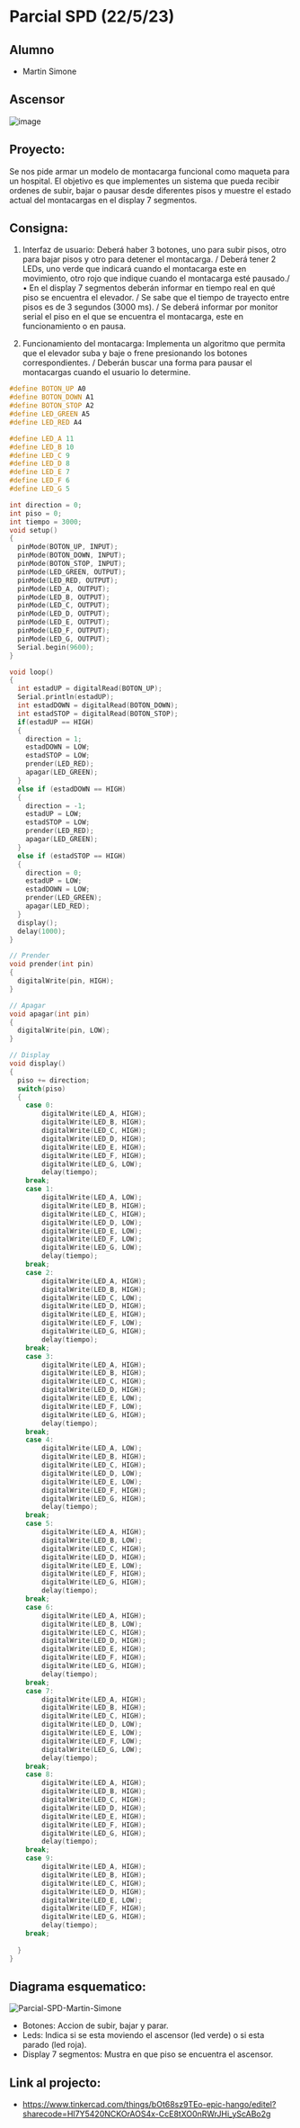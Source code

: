 # Parcial SPD (22/5/23)
## Alumno
- Martin Simone
## Ascensor
![image](https://github.com/Martiin542/parcial-01-SPD/assets/116306654/9e037fa6-06fc-4e63-8329-b4755b935d08)


## Proyecto: 
Se nos pide armar un modelo de montacarga funcional como maqueta para un hospital. El
objetivo es que implementes un sistema que pueda recibir ordenes de subir, bajar o pausar
desde diferentes pisos y muestre el estado actual del montacargas en el display 7
segmentos.

## Consigna:
1) Interfaz de usuario:
 Deberá haber 3 botones, uno para subir pisos, otro para bajar pisos y otro para detener el montacarga.
/ Deberá tener 2 LEDs, uno verde que indicará cuando el montacarga este en movimiento, otro rojo que indique cuando el montacarga esté pausado./• En el display 7 segmentos deberán informar en tiempo real en qué piso se encuentra el elevador.
/ Se sabe que el tiempo de trayecto entre pisos es de 3 segundos (3000 ms). 
/ Se deberá informar por monitor serial el piso en el que se encuentra el montacarga, este en funcionamiento o en pausa.

2) Funcionamiento del montacarga:
 Implementa un algoritmo que permita que el elevador suba y baje o frene presionando los botones correspondientes.
/ Deberán buscar una forma para pausar el montacargas cuando el usuario lo determine.

~~~ C++
#define BOTON_UP A0
#define BOTON_DOWN A1
#define BOTON_STOP A2
#define LED_GREEN A5
#define LED_RED A4

#define LED_A 11
#define LED_B 10
#define LED_C 9
#define LED_D 8
#define LED_E 7
#define LED_F 6
#define LED_G 5

int direction = 0;
int piso = 0;
int tiempo = 3000;
void setup()
{
  pinMode(BOTON_UP, INPUT);
  pinMode(BOTON_DOWN, INPUT);
  pinMode(BOTON_STOP, INPUT);
  pinMode(LED_GREEN, OUTPUT);
  pinMode(LED_RED, OUTPUT); 
  pinMode(LED_A, OUTPUT);
  pinMode(LED_B, OUTPUT);
  pinMode(LED_C, OUTPUT);
  pinMode(LED_D, OUTPUT);
  pinMode(LED_E, OUTPUT);
  pinMode(LED_F, OUTPUT);
  pinMode(LED_G, OUTPUT);
  Serial.begin(9600);
}

void loop()
{
  int estadUP = digitalRead(BOTON_UP);
  Serial.println(estadUP);
  int estadDOWN = digitalRead(BOTON_DOWN);
  int estadSTOP = digitalRead(BOTON_STOP);
  if(estadUP == HIGH)
  {
    direction = 1;
    estadDOWN = LOW;
    estadSTOP = LOW;
    prender(LED_RED);
    apagar(LED_GREEN);
  }
  else if (estadDOWN == HIGH)
  {
    direction = -1;
    estadUP = LOW;
    estadSTOP = LOW;
    prender(LED_RED);
    apagar(LED_GREEN);
  }
  else if (estadSTOP == HIGH)
  {
    direction = 0;
    estadUP = LOW;
    estadDOWN = LOW;
    prender(LED_GREEN);
    apagar(LED_RED);
  }
  display();
  delay(1000);
}

// Prender
void prender(int pin)
{
  digitalWrite(pin, HIGH);
}

// Apagar
void apagar(int pin)
{
  digitalWrite(pin, LOW);
}

// Display       
void display()
{
  piso += direction;
  switch(piso)
  {
    case 0:
    	digitalWrite(LED_A, HIGH);
  		digitalWrite(LED_B, HIGH);
  		digitalWrite(LED_C, HIGH);
  		digitalWrite(LED_D, HIGH);
  		digitalWrite(LED_E, HIGH);
  		digitalWrite(LED_F, HIGH);
  		digitalWrite(LED_G, LOW);
     	delay(tiempo);
    break;
    case 1:
     	digitalWrite(LED_A, LOW);
    	digitalWrite(LED_B, HIGH);
    	digitalWrite(LED_C, HIGH);
    	digitalWrite(LED_D, LOW);
    	digitalWrite(LED_E, LOW);
    	digitalWrite(LED_F, LOW);
    	digitalWrite(LED_G, LOW);
    	delay(tiempo);
    break;
    case 2:
    	digitalWrite(LED_A, HIGH);
    	digitalWrite(LED_B, HIGH);
    	digitalWrite(LED_C, LOW);
    	digitalWrite(LED_D, HIGH);
    	digitalWrite(LED_E, HIGH);
    	digitalWrite(LED_F, LOW);
    	digitalWrite(LED_G, HIGH);
    	delay(tiempo);
    break;
    case 3:
    	digitalWrite(LED_A, HIGH);
    	digitalWrite(LED_B, HIGH);
    	digitalWrite(LED_C, HIGH);
    	digitalWrite(LED_D, HIGH);
    	digitalWrite(LED_E, LOW);
    	digitalWrite(LED_F, LOW);
    	digitalWrite(LED_G, HIGH);
    	delay(tiempo);
    break;
    case 4:
    	digitalWrite(LED_A, LOW);
    	digitalWrite(LED_B, HIGH);
    	digitalWrite(LED_C, HIGH);
    	digitalWrite(LED_D, LOW);
    	digitalWrite(LED_E, LOW);
    	digitalWrite(LED_F, HIGH);
    	digitalWrite(LED_G, HIGH);
    	delay(tiempo);
    break;
    case 5:
    	digitalWrite(LED_A, HIGH);
    	digitalWrite(LED_B, LOW);
    	digitalWrite(LED_C, HIGH);
    	digitalWrite(LED_D, HIGH);
    	digitalWrite(LED_E, LOW);
    	digitalWrite(LED_F, HIGH);
    	digitalWrite(LED_G, HIGH);
    	delay(tiempo);
    break;
    case 6:
    	digitalWrite(LED_A, HIGH);
    	digitalWrite(LED_B, LOW);
    	digitalWrite(LED_C, HIGH);
   		digitalWrite(LED_D, HIGH);
    	digitalWrite(LED_E, HIGH);
    	digitalWrite(LED_F, HIGH);
    	digitalWrite(LED_G, HIGH);
    	delay(tiempo);
    break;
    case 7:
    	digitalWrite(LED_A, HIGH);
    	digitalWrite(LED_B, HIGH);
    	digitalWrite(LED_C, HIGH);
    	digitalWrite(LED_D, LOW);
    	digitalWrite(LED_E, LOW);
    	digitalWrite(LED_F, LOW);
    	digitalWrite(LED_G, LOW);
    	delay(tiempo);
    break;
    case 8:
    	digitalWrite(LED_A, HIGH);
    	digitalWrite(LED_B, HIGH);
    	digitalWrite(LED_C, HIGH);
    	digitalWrite(LED_D, HIGH);
    	digitalWrite(LED_E, HIGH);
    	digitalWrite(LED_F, HIGH);
   		digitalWrite(LED_G, HIGH);
    	delay(tiempo);
    break;
    case 9:
    	digitalWrite(LED_A, HIGH);
    	digitalWrite(LED_B, HIGH);
    	digitalWrite(LED_C, HIGH);
    	digitalWrite(LED_D, HIGH);
    	digitalWrite(LED_E, LOW);
    	digitalWrite(LED_F, HIGH);
    	digitalWrite(LED_G, HIGH);
    	delay(tiempo);
    break;
   
  }
}
~~~

## Diagrama esquematico:
![Parcial-SPD-Martin-Simone](https://github.com/Martiin542/parcial-01-SPD/assets/116306654/ca693b41-5c46-4bca-ad67-4d84dba60743)
* Botones: Accion de subir, bajar y parar.
* Leds: Indica si se esta moviendo el ascensor (led verde) o si esta parado (led roja).
* Display 7 segmentos: Mustra en que piso se encuentra el ascensor.
## Link al projecto:
* https://www.tinkercad.com/things/bOt68sz9TEo-epic-hango/editel?sharecode=HI7Y5420NCKOrAOS4x-CcE8tXO0nRWrJHi_yScABo2g


